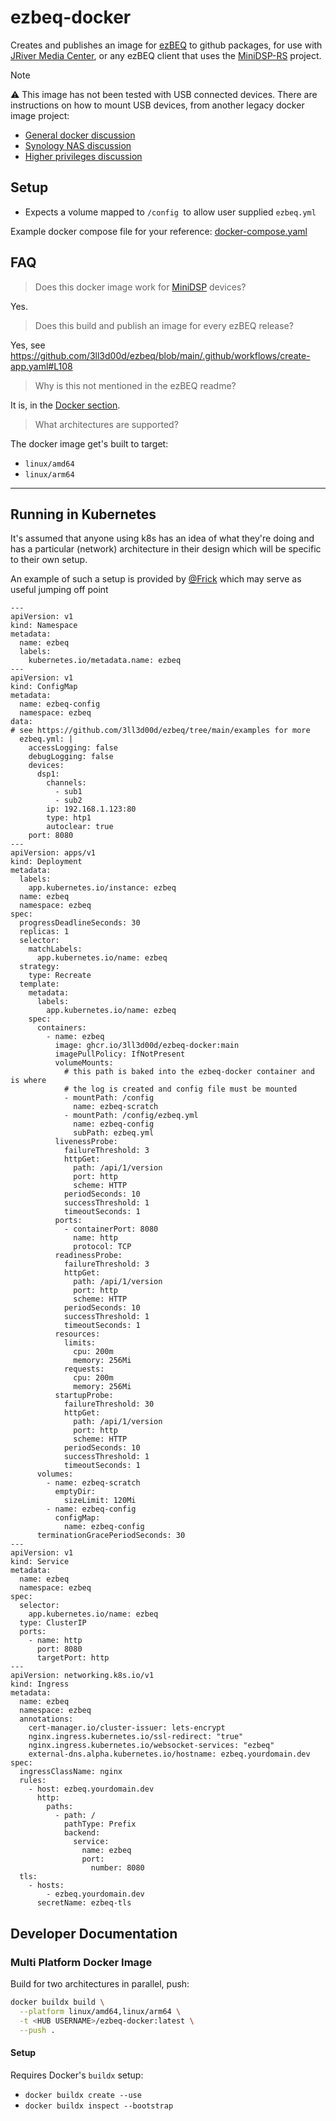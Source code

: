 # ezbeq-docker

Creates and publishes an image for [ezBEQ](https://github.com/3ll3d00d/ezbeq) to github packages, for use with [JRiver Media Center](https://www.jriver.com), or any ezBEQ client that uses the [MiniDSP-RS](https://github.com/mrene/minidsp-rs) project.

> [!NOTE]
> ⚠ This image has not been tested with USB connected devices.
> There are instructions on how to mount USB devices, from another legacy docker image project:
> - [General docker discussion](https://github.com/jmery/ezbeq-docker/tree/ef3f954f37b1b420e31635a699bfbb864e861ad9?tab=readme-ov-file#general-linux-docker-instructions)
> - [Synology NAS discussion](https://github.com/jmery/ezbeq-docker/tree/ef3f954f37b1b420e31635a699bfbb864e861ad9?tab=readme-ov-file#general-linux-docker-instructions)
>  - [Higher privileges discussion](https://github.com/jmery/ezbeq-docker/tree/ef3f954f37b1b420e31635a699bfbb864e861ad9?tab=readme-ov-file#note-on-execute-container-using-high-privilege)

## Setup

- Expects a volume mapped to `/config `to allow user supplied `ezbeq.yml`

Example docker compose file for your reference: [docker-compose.yaml](./docker-compose.yaml)

## FAQ

> Does this docker image work for [MiniDSP](https://www.minidsp.com) devices?

Yes.

> Does this build and publish an image for every ezBEQ release?

Yes, see https://github.com/3ll3d00d/ezbeq/blob/main/.github/workflows/create-app.yaml#L108

> Why is this not mentioned in the ezBEQ readme?

It is, in the [Docker section](https://github.com/3ll3d00d/ezbeq?tab=readme-ov-file#docker).


> What architectures are supported?

The docker image get's built to target:

- `linux/amd64`
- `linux/arm64`

---

## Running in Kubernetes

It's assumed that anyone using k8s has an idea of what they're doing and has a particular (network) architecture in their design which will be specific to their own setup. 

An example of such a setup is provided by [@Frick](https://github.com/Frick) which may serve as useful jumping off point

```
---
apiVersion: v1
kind: Namespace
metadata:
  name: ezbeq
  labels:
    kubernetes.io/metadata.name: ezbeq
---
apiVersion: v1
kind: ConfigMap
metadata:
  name: ezbeq-config
  namespace: ezbeq
data:
# see https://github.com/3ll3d00d/ezbeq/tree/main/examples for more
  ezbeq.yml: |
    accessLogging: false
    debugLogging: false
    devices:
      dsp1:
        channels:
          - sub1
          - sub2
        ip: 192.168.1.123:80
        type: htp1
        autoclear: true
    port: 8080
---
apiVersion: apps/v1
kind: Deployment
metadata:
  labels:
    app.kubernetes.io/instance: ezbeq
  name: ezbeq
  namespace: ezbeq
spec:
  progressDeadlineSeconds: 30
  replicas: 1
  selector:
    matchLabels:
      app.kubernetes.io/name: ezbeq
  strategy:
    type: Recreate
  template:
    metadata:
      labels:
        app.kubernetes.io/name: ezbeq
    spec:
      containers:
        - name: ezbeq
          image: ghcr.io/3ll3d00d/ezbeq-docker:main
          imagePullPolicy: IfNotPresent
          volumeMounts:
            # this path is baked into the ezbeq-docker container and is where
            # the log is created and config file must be mounted
            - mountPath: /config
              name: ezbeq-scratch
            - mountPath: /config/ezbeq.yml
              name: ezbeq-config
              subPath: ezbeq.yml
          livenessProbe:
            failureThreshold: 3
            httpGet:
              path: /api/1/version
              port: http
              scheme: HTTP
            periodSeconds: 10
            successThreshold: 1
            timeoutSeconds: 1
          ports:
            - containerPort: 8080
              name: http
              protocol: TCP
          readinessProbe:
            failureThreshold: 3
            httpGet:
              path: /api/1/version
              port: http
              scheme: HTTP
            periodSeconds: 10
            successThreshold: 1
            timeoutSeconds: 1
          resources:
            limits:
              cpu: 200m
              memory: 256Mi
            requests:
              cpu: 200m
              memory: 256Mi
          startupProbe:
            failureThreshold: 30
            httpGet:
              path: /api/1/version
              port: http
              scheme: HTTP
            periodSeconds: 10
            successThreshold: 1
            timeoutSeconds: 1
      volumes:
        - name: ezbeq-scratch
          emptyDir:
            sizeLimit: 120Mi
        - name: ezbeq-config
          configMap:
            name: ezbeq-config
      terminationGracePeriodSeconds: 30
---
apiVersion: v1
kind: Service
metadata:
  name: ezbeq
  namespace: ezbeq
spec:
  selector:
    app.kubernetes.io/name: ezbeq
  type: ClusterIP
  ports:
    - name: http
      port: 8080
      targetPort: http
---
apiVersion: networking.k8s.io/v1
kind: Ingress
metadata:
  name: ezbeq
  namespace: ezbeq
  annotations:
    cert-manager.io/cluster-issuer: lets-encrypt
    nginx.ingress.kubernetes.io/ssl-redirect: "true"
    nginx.ingress.kubernetes.io/websocket-services: "ezbeq"
    external-dns.alpha.kubernetes.io/hostname: ezbeq.yourdomain.dev
spec:
  ingressClassName: nginx
  rules:
    - host: ezbeq.yourdomain.dev
      http:
        paths:
          - path: /
            pathType: Prefix
            backend:
              service:
                name: ezbeq
                port:
                  number: 8080
  tls:
    - hosts:
        - ezbeq.yourdomain.dev
      secretName: ezbeq-tls
```

## Developer Documentation

### Multi Platform Docker Image

Build for two architectures in parallel, push:

```bash
docker buildx build \
  --platform linux/amd64,linux/arm64 \
  -t <HUB USERNAME>/ezbeq-docker:latest \
  --push .
```

#### Setup

Requires Docker's `buildx` setup:

- `docker buildx create --use`
- `docker buildx inspect --bootstrap`
